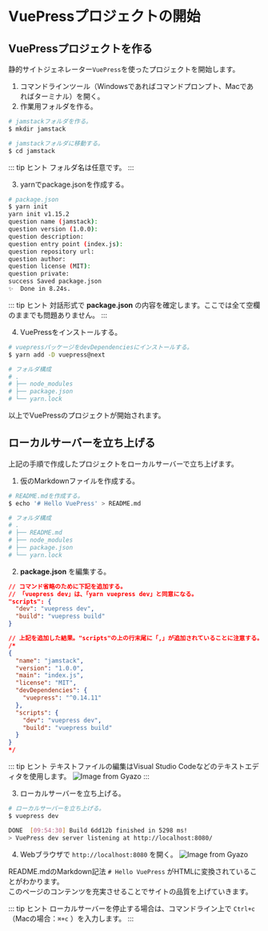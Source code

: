 # VuePressプロジェクトの開始

## VuePressプロジェクトを作る

静的サイトジェネレーター`VuePress`を使ったプロジェクトを開始します。

1. コマンドラインツール（Windowsであればコマンドプロンプト、Macであればターミナル）を開く。
2. 作業用フォルダを作る。
```bash
# jamstackフォルダを作る。
$ mkdir jamstack

# jamstackフォルダに移動する。
$ cd jamstack
```

::: tip <i class="fas fa-comments"></i> ヒント
フォルダ名は任意です。
:::

3. yarnでpackage.jsonを作成する。
```bash
# package.json
$ yarn init
yarn init v1.15.2
question name (jamstack):
question version (1.0.0):
question description:
question entry point (index.js):
question repository url:
question author:
question license (MIT):
question private:
success Saved package.json
✨  Done in 8.24s.
```

::: tip <i class="fas fa-comments"></i> ヒント
対話形式で **package.json** の内容を確定します。ここでは全て空欄のままでも問題ありません。
:::

4. VuePressをインストールする。
```bash
# vuepressパッケージをdevDependenciesにインストールする。
$ yarn add -D vuepress@next

# フォルダ構成
# .
# ├── node_modules
# ├── package.json
# └── yarn.lock
```

以上でVuePressのプロジェクトが開始されます。

## ローカルサーバーを立ち上げる
上記の手順で作成したプロジェクトをローカルサーバーで立ち上げます。

1. 仮のMarkdownファイルを作成する。
```bash
# README.mdを作成する。
$ echo '# Hello VuePress' > README.md

# フォルダ構成
# .
# ├── README.md
# ├── node_modules
# ├── package.json
# └── yarn.lock
```

2. **package.json** を編集する。
```json
// コマンド省略のために下記を追加する。
// 「vuepress dev」は、「yarn vuepress dev」と同意になる。
"scripts": {
  "dev": "vuepress dev",
  "build": "vuepress build"
}

// 上記を追加した結果。"scripts"の上の行末尾に「,」が追加されていることに注意する。
/*
{
  "name": "jamstack",
  "version": "1.0.0",
  "main": "index.js",
  "license": "MIT",
  "devDependencies": {
    "vuepress": "^0.14.11"
  },
  "scripts": {
    "dev": "vuepress dev",
    "build": "vuepress build"
  }
}
*/
```

::: tip <i class="fas fa-comments"></i> ヒント
テキストファイルの編集はVisual Studio Codeなどのテキストエディタを使用します。
![Image from Gyazo](https://i.gyazo.com/1d9bef857344602d72e445cc3cfec41d.png)
:::

3. ローカルサーバーを立ち上げる。
```bash
# ローカルサーバーを立ち上げる。
$ vuepress dev

DONE  [09:54:30] Build 6dd12b finished in 5298 ms!
> VuePress dev server listening at http://localhost:8080/
```

4. Webブラウザで `http://localhost:8080` を開く。
![Image from Gyazo](https://i.gyazo.com/43f740a3c079e2eddad1e59141da4de5.png)

README.mdのMarkdown記法 `# Hello VuePress` がHTMLに変換されていることがわかります。  
このページのコンテンツを充実させることでサイトの品質を上げていきます。

::: tip <i class="fas fa-comments"></i> ヒント
ローカルサーバーを停止する場合は、コマンドライン上で `Ctrl+c` （Macの場合：`⌘+c` ）を入力します。
:::
